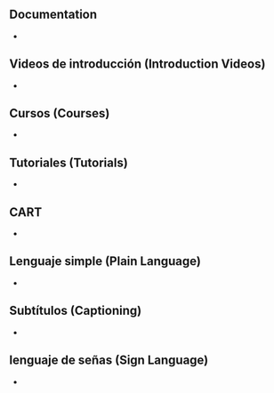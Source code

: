 
## Documentation
* 

## Videos de introducción (Introduction Videos)
* 

## Cursos (Courses)
*

## Tutoriales (Tutorials)
*

## CART
*

## Lenguaje simple (Plain Language)
* 

## Subtítulos (Captioning)
*

## lenguaje de señas (Sign Language)
*
